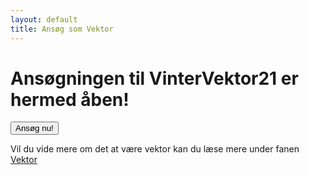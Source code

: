 ```yaml
---
layout: default
title: Ansøg som Vektor
---
```

<h1>Ansøgningen til VinterVektor21 er hermed åben! </h1>

<a style="text-align: center;" href="https://docs.google.com/forms/d/e/1FAIpQLSc6JEobXL0-zfuy9prvpwdwS3aczg2rr2nbDsI_5DS8Mf26zg/viewform">
  	<button class="applyBtn">Ansøg nu! </button></a>

Vil du vide mere om det at være vektor kan du læse mere under fanen
<a href="/vektor">Vektor</a>